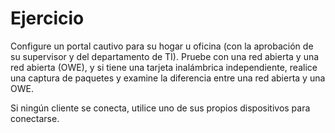 # Ejercicio

Configure un portal cautivo para su hogar u oficina (con la aprobación de su supervisor y del departamento de TI). Pruebe con una red abierta y una red abierta (OWE), y si tiene una tarjeta inalámbrica independiente, realice una captura de paquetes y examine la diferencia entre una red abierta y una OWE.

Si ningún cliente se conecta, utilice uno de sus propios dispositivos para conectarse.
